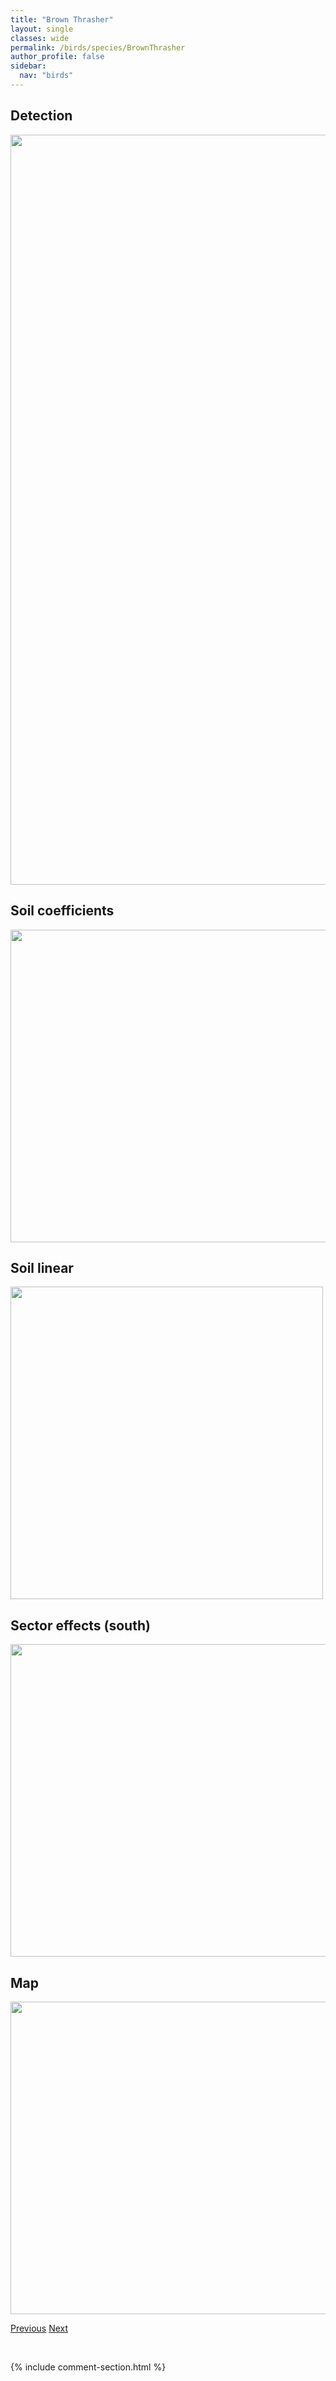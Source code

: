 ```yaml
---
title: "Brown Thrasher"
layout: single
classes: wide
permalink: /birds/species/BrownThrasher
author_profile: false
sidebar:
  nav: "birds"
---
```


<h2>Detection</h2>

<a href="https://drive.google.com/uc?export=view&id=1B3IXsKp_218hFRkFjxbpFw3vw9FsgJMb">
<img src="https://drive.google.com/uc?export=view&id=1B3IXsKp_218hFRkFjxbpFw3vw9FsgJMb" height = "1200" width = "800">
</a>

<h2>Soil coefficients</h2>

<a href="https://drive.google.com/uc?export=view&id=1APZC0QtSn3ettpS8CGu0WvvmKskdSAFk">
<img src="https://drive.google.com/uc?export=view&id=1APZC0QtSn3ettpS8CGu0WvvmKskdSAFk" height = "500" width = "1000">
</a>

<h2>Soil linear</h2>

<a href="https://drive.google.com/uc?export=view&id=1AgJbHGieZanC3XwElvvkyhowC8XQq2-q">
<img src="https://drive.google.com/uc?export=view&id=1AgJbHGieZanC3XwElvvkyhowC8XQq2-q" height = "500" width = "500">
</a>

<h2>Sector effects (south)</h2>

<a href="https://drive.google.com/uc?export=view&id=1gCusS6NJIlreg5XnXzn82DjIJTrEN8Va">
<img src="https://drive.google.com/uc?export=view&id=1gCusS6NJIlreg5XnXzn82DjIJTrEN8Va" height = "500" width = "1000">
</a>

<h2>Map</h2>

<a href="https://drive.google.com/uc?export=view&id=15S8k3wo4rSGYkTvklf27AZ4qWBerhmVY">
<img src="https://drive.google.com/uc?export=view&id=15S8k3wo4rSGYkTvklf27AZ4qWBerhmVY" height = "500" width = "1500">
</a>

<a href="/DevelopmentWebsite/birds/species/BrewersSparrow" class="pagination--pager" title="Brewer's Sparrow">Previous</a> <a href="/DevelopmentWebsite/birds/species/BlackthroatedGreenWarbler" class="pagination--pager" title="Black-throated Green Warbler">Next</a>

<p>&nbsp;</p>

{% include comment-section.html %}
